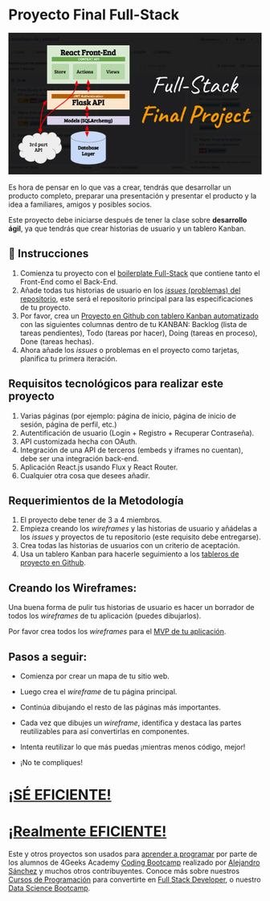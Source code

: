 <!--hide-->
# Proyecto Final Full-Stack
<!--endhide-->

![Final Project Architecture](https://github.com/4GeeksAcademy/final-project-full-stack/blob/main/docs/assets/preview.png?raw=true)

Es hora de pensar en lo que vas a crear, tendrás que desarrollar un producto completo, preparar una presentación y presentar el producto y la idea a familiares, amigos y posibles socios. 

Este proyecto debe iniciarse después de tener la clase sobre **desarrollo ágil**, ya que tendrás que crear historias de usuario y un tablero Kanban.

## 📝 Instrucciones

1. Comienza tu proyecto con el [boilerplate Full-Stack](https://github.com/4GeeksAcademy/react-flask-hello) que contiene tanto el Front-End como el Back-End.
2. Añade todas tus historias de usuario en los [*issues* (problemas) del repositorio](https://docs.github.com/es/issues/tracking-your-work-with-issues/about-issues), este será el repositorio principal para las especificaciones de tu proyecto.
3. Por favor, crea un [Proyecto en Github con tablero Kanban automatizado](https://docs.github.com/es/issues/organizing-your-work-with-project-boards/managing-project-boards/about-project-boards) con las siguientes columnas dentro de tu KANBAN: Backlog (lista de tareas pendientes), Todo (tareas por hacer), Doing (tareas en proceso), Done (tareas hechas).
4. Ahora añade los *issues* o problemas en el proyecto como tarjetas, planifica tu primera iteración.

## Requisitos tecnológicos para realizar este proyecto

1. Varias páginas (por ejemplo: página de inicio, página de inicio de sesión, página de perfil, etc.)
2. Autentificación de usuario (Login + Registro + Recuperar Contraseña).
3. API customizada hecha con OAuth.
4. Integración de una API de terceros (embeds y iframes no cuentan), debe ser una integración back-end.
5. Aplicación React.js usando Flux y React Router.
6. Cualquier otra cosa que desees añadir.

## Requerimientos de la Metodología

1. El proyecto debe tener de 3 a 4 miembros.
2. Empieza creando los *wireframes* y las historias de usuario y añádelas a los *issues* y proyectos de tu repositorio (este requisito debe entregarse).
3. Crea todas las historias de usuarios con un criterio de aceptación.
4. Usa un tablero Kanban para hacerle seguimiento a los [tableros de proyecto en Github](https://docs.github.com/es/issues/organizing-your-work-with-project-boards/managing-project-boards/about-project-boards).

## Creando los Wireframes:

Una buena forma de pulir tus historias de usuario es hacer un borrador de todos los *wireframes* de tu aplicación (puedes dibujarlos).

Por favor crea todos los *wireframes* para el [MVP de tu aplicación](https://www.youtube.com/watch?v=joNKkWPafZs).

## Pasos a seguir:

- Comienza por crear un mapa de tu sitio web.

- Luego crea el *wireframe* de tu página principal.

- Continúa dibujando el resto de las páginas más importantes.

- Cada vez que dibujes un *wireframe*, identifica y destaca las partes reutilizables para así convertirlas en componentes.

- Intenta reutilizar lo que más puedas ¡mientras menos código, mejor!

- ¡No te compliques! 

# [¡SÉ EFICIENTE!](https://www.youtube.com/watch?v=jBlrLqsjIDw)

# [¡Realmente EFICIENTE!](https://www.youtube.com/watch?v=X2YoHFuWkqs)

Este y otros proyectos son usados para [aprender a programar](https://4geeksacademy.com/es/aprender-a-programar/aprender-a-programar-desde-cero) por parte de los alumnos de 4Geeks Academy [Coding Bootcamp](https://4geeksacademy.com/us/coding-bootcamp) realizado por [Alejandro Sánchez](https://twitter.com/alesanchezr) y muchos otros contribuyentes. Conoce más sobre nuestros [Cursos de Programación](https://4geeksacademy.com/es/curso-de-programacion-desde-cero?lang=es) para convertirte en [Full Stack Developer](https://4geeksacademy.com/es/coding-bootcamps/desarrollador-full-stack/?lang=es), o nuestro [Data Science Bootcamp](https://4geeksacademy.com/es/coding-bootcamps/curso-datascience-machine-learning).
